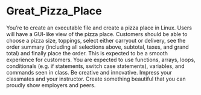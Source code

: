 # Great_Pizza_Place

You’re to create an executable file and create a pizza place in Linux.
Users will have a GUI-like view of the pizza place. 
Customers should be able to choose a pizza size, toppings, select either carryout or delivery, 
    see the order summary (including all selections above, subtotal, taxes, and grand total) and finally place the order. 
This is expected to be a smooth experience for customers. 
You are expected to use functions, arrays, loops, conditionals (e.g. if statements, switch case statements), variables, and commands seen in class. 
Be creative and innovative. Impress your classmates and your instructor. 
Create something beautiful that you can proudly show employers and peers. 
